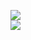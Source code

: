 [![](https://img.shields.io/badge/Made%20With-Github%20Spray-lightgrey.svg?style=for-the-badge&logo=github)](https://github.com/Annihil/github-spray#28367)  
[![](https://i.imgur.com/2DrTn0Z.gif)](https://github.com/Annihil/github-spray)